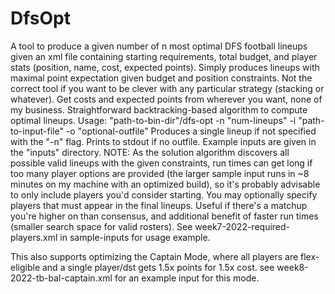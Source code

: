 # DfsOpt
A tool to produce a given number of n most optimal DFS football lineups given
an xml file containing starting requirements, total budget, and player stats 
(position, name, cost, expected points). Simply produces lineups with maximal
point expectation given budget and position constraints. Not the correct tool
if you want to be clever with any particular strategy (stacking or whatever).
Get costs and expected points from wherever you want, none of my business.
Straightforward backtracking-based algorithm to compute optimal lineups.
Usage: "path-to-bin-dir"/dfs-opt -n "num-lineups" -i "path-to-input-file" -o "optional-outfile"
Produces a single lineup if not specified with the "-n" flag. 
Prints to stdout if no outfile. Example inputs are given in the "inputs" directory.
NOTE: As the solution algorithm discovers all possible valid lineups with the given
constraints, run times can get long if too many player options are provided (the larger
sample input runs in ~8 minutes on my machine with an optimized build), so it's
probably advisable to only include players you'd consider starting.
You may optionally specify players that must appear in the final lineups.
Useful if there's a matchup you're higher on than consensus, and additional benefit
of faster run times (smaller search space for valid rosters). See week7-2022-required-players.xml
in sample-inputs for usage example.

This also supports optimizing the Captain Mode, where all players are flex-eligible
and a single player/dst gets 1.5x points for 1.5x cost. see week8-2022-tb-bal-captain.xml
for an example input for this mode.
